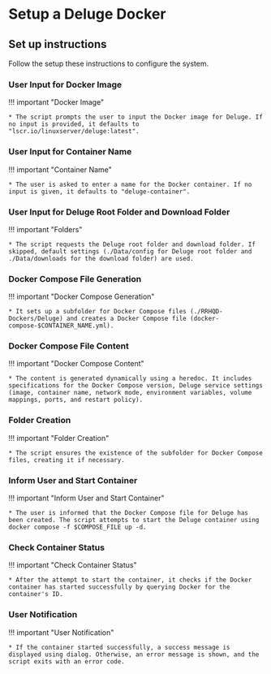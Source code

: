 # Setup a Deluge Docker

## Set up instructions
Follow the setup these instructions to configure the system.

### User Input for Docker Image
!!! important "Docker Image"

    * The script prompts the user to input the Docker image for Deluge. If no input is provided, it defaults to "lscr.io/linuxserver/deluge:latest".

### User Input for Container Name
!!! important "Container Name"

    * The user is asked to enter a name for the Docker container. If no input is given, it defaults to "deluge-container".

### User Input for Deluge Root Folder and Download Folder
!!! important "Folders"

    * The script requests the Deluge root folder and download folder. If skipped, default settings (./Data/config for Deluge root folder and ./Data/downloads for the download folder) are used.

### Docker Compose File Generation
!!! important "Docker Compose Generation"

    * It sets up a subfolder for Docker Compose files (./RRHQD-Dockers/Deluge) and creates a Docker Compose file (docker-compose-$CONTAINER_NAME.yml).

### Docker Compose File Content
!!! important "Docker Compose Content"

    * The content is generated dynamically using a heredoc. It includes specifications for the Docker Compose version, Deluge service settings (image, container name, network mode, environment variables, volume mappings, ports, and restart policy).

### Folder Creation
!!! important "Folder Creation"

    * The script ensures the existence of the subfolder for Docker Compose files, creating it if necessary.

### Inform User and Start Container
!!! important "Inform User and Start Container"

    * The user is informed that the Docker Compose file for Deluge has been created. The script attempts to start the Deluge container using docker compose -f $COMPOSE_FILE up -d.

### Check Container Status
!!! important "Check Container Status"

    * After the attempt to start the container, it checks if the Docker container has started successfully by querying Docker for the container's ID.

### User Notification
!!! important "User Notification"

    * If the container started successfully, a success message is displayed using dialog. Otherwise, an error message is shown, and the script exits with an error code.

